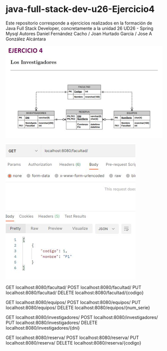 # java-full-stack-dev-u26-Ejercicio4
Este repositorio corresponde a ejercicios realizados en la formación de Java Full Stack Developer, concretamente a la unidad 26 UD26 - Spring Mysql Autores Daniel Fernández Cacho / Joan Hurtado García / Jose A González Alcántara

![image](https://github.com/JoanHurtadoKuin/java-full-stack-dev-u26-Ejercicio4/blob/master/er4.JPG)

![image](https://github.com/JoanHurtadoKuin/java-full-stack-dev-u26-Ejercicio4/blob/master/get.JPG)

GET
localhost:8080/facultad/
POST
localhost:8080/facultad/
PUT
localhost:8080/facultad/
DELETE
localhost:8080/facultad/{codigo}

GET
localhost:8080/equipos/
POST
localhost:8080/equipos/
PUT
localhost:8080/equipos/
DELETE
localhost:8080/equipos/{num_serie}

GET
localhost:8080/investigadores/
POST
localhost:8080/investigadores/
PUT
localhost:8080/investigadores/
DELETE
localhost:8080/investigadores/{dni}

GET
localhost:8080/reserva/
POST
localhost:8080/reserva/
PUT
localhost:8080/reserva/
DELETE
localhost:8080/reserva/{codigo}
